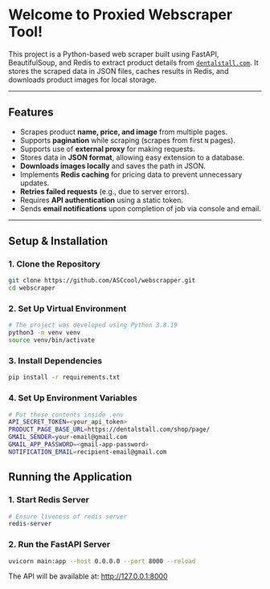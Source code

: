 # Welcome to Proxied Webscraper Tool!

This project is a Python-based web scraper built using FastAPI, BeautifulSoup, and Redis to extract product details from [`dentalstall.com`](https://dentalstall.com/shop/). It stores the scraped data in JSON files, caches results in Redis, and downloads product images for local storage.

---

## **Features**
- Scrapes product **name, price, and image** from multiple pages.
- Supports **pagination** while scraping (scrapes from first `N` pages).
- Supports use of **external proxy** for making requests.
- Stores data in **JSON format**, allowing easy extension to a database.
- **Downloads images locally** and saves the path in JSON.
- Implements **Redis caching** for pricing data to prevent unnecessary updates.
- **Retries failed requests** (e.g., due to server errors).
- Requires **API authentication** using a static token.
- Sends **email notifications** upon completion of job via console and email.

---

## **Setup & Installation**

### **1. Clone the Repository**
```sh
git clone https://github.com/ASCcool/webscrapper.git
cd webscraper
```

### **2. Set Up Virtual Environment**
```sh
# The project was developed using Python 3.8.19
python3 -m venv venv
source venv/bin/activate
```

### **3. Install Dependencies**
```sh
pip install -r requirements.txt
```

### **4. Set Up Environment Variables**
```sh
# Put these contents inside .env 
API_SECRET_TOKEN=<your_api_token>
PRODUCT_PAGE_BASE_URL=https://dentalstall.com/shop/page/
GMAIL_SENDER=your-email@gmail.com
GMAIL_APP_PASSWORD=<gmail-app-password>
NOTIFICATION_EMAIL=recipient-email@gmail.com
```

## **Running the Application**

### **1. Start Redis Server**
```sh
# Ensure liveness of redis server
redis-server 
```

### **2. Run the FastAPI Server**
```sh
uvicorn main:app --host 0.0.0.0 --port 8000 --reload
```

The API will be available at: http://127.0.0.1:8000